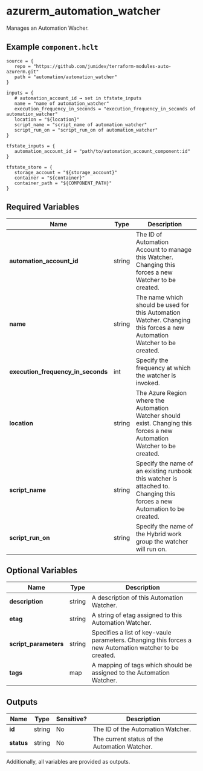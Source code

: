 # azurerm_automation_watcher

Manages an Automation Wacher.

## Example `component.hclt`

```hcl
source = {
   repo = "https://github.com/jumidev/terraform-modules-auto-azurerm.git"   
   path = "automation/automation_watcher"   
}

inputs = {
   # automation_account_id → set in tfstate_inputs
   name = "name of automation_watcher"   
   execution_frequency_in_seconds = "execution_frequency_in_seconds of automation_watcher"   
   location = "${location}"   
   script_name = "script_name of automation_watcher"   
   script_run_on = "script_run_on of automation_watcher"   
}

tfstate_inputs = {
   automation_account_id = "path/to/automation_account_component:id"   
}

tfstate_store = {
   storage_account = "${storage_account}"   
   container = "${container}"   
   container_path = "${COMPONENT_PATH}"   
}

```

## Required Variables

| Name | Type |  Description |
| ---- | --------- |  ----------- |
| **automation_account_id** | string |  The ID of Automation Account to manage this Watcher. Changing this forces a new Watcher to be created. | 
| **name** | string |  The name which should be used for this Automation Watcher. Changing this forces a new Automation Watcher to be created. | 
| **execution_frequency_in_seconds** | int |  Specify the frequency at which the watcher is invoked. | 
| **location** | string |  The Azure Region where the Automation Watcher should exist. Changing this forces a new Automation Watcher to be created. | 
| **script_name** | string |  Specify the name of an existing runbook this watcher is attached to. Changing this forces a new Automation to be created. | 
| **script_run_on** | string |  Specify the name of the Hybrid work group the watcher will run on. | 

## Optional Variables

| Name | Type |  Description |
| ---- | --------- |  ----------- |
| **description** | string |  A description of this Automation Watcher. | 
| **etag** | string |  A string of etag assigned to this Automation Watcher. | 
| **script_parameters** | string |  Specifies a list of key-vaule parameters. Changing this forces a new Automation watcher to be created. | 
| **tags** | map |  A mapping of tags which should be assigned to the Automation Watcher. | 



## Outputs

| Name | Type | Sensitive? | Description |
| ---- | ---- | --------- | --------- |
| **id** | string | No  | The ID of the Automation Watcher. | 
| **status** | string | No  | The current status of the Automation Watcher. | 

Additionally, all variables are provided as outputs.
